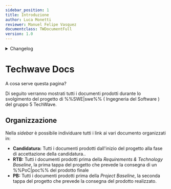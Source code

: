 ```yaml
---
sidebar_position: 1
title: Introduzione
author: Luca Monetti
reviewer: Manuel Felipe Vasquez
documentclass: TWDocumentFull
version: 1.0
---
```


<details>
  <summary>Changelog</summary>

| Data       | Versione | Descrizione                              | Autore | Data Approvazione | Approvatore |
| ---------- | -------- | ---------------------------------------- | ------ | ----------------- | ----------- |
| 22/10/2024 | 1.0      | Prima stesura del documento              | L. M.  | 23/10/2024        | M. F. V.    |

</details>

# Techwave Docs

A cosa serve questa pagina?

Di seguito verranno mostrati tutti i documenti prodotti durante lo svolgimento del progetto di %%SWE|swe%% ( Ingegneria del Software ) del gruppo 5 TechWave.

## Organizzazione

Nella _sidebar_ è possibile individuare tutti i link ai vari documento organizzati in:

- **Candidatura:** Tutti i documenti prodotti dall'inizio del progetto alla fase di accettazione della candidatura..
- **RTB:** Tutti i documenti prodotti prima della _Requirements & Technology Baseline_, la prima tappa del progetto che prevede la consegna di un %%PoC|poc%% del prodotto finale
- **PB:** Tutti i documenti prodotti prima della _Project Baseline_, la seconda tappa del progetto che prevede la consegna del prodotto realizzato.
